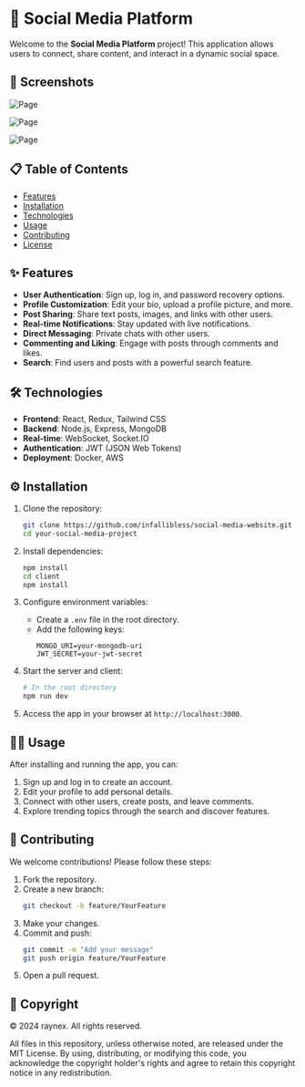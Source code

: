 
# 📱 Social Media Platform

Welcome to the **Social Media Platform** project! This application allows users to connect, share content, and interact in a dynamic social space.

## 📸 Screenshots

![Page](https://cdn.discordapp.com/attachments/1289933054676303894/1300872614914556055/image.png?ex=67226b88&is=67211a08&hm=ce76d40800eeff7e4a2b4069576142542f0140d80e0dec645b4c570603ef0867&)

![Page](https://cdn.discordapp.com/attachments/1289933054676303894/1300872665879548017/image.png?ex=67226b94&is=67211a14&hm=66771eb75b76ba26aad46f31a4e2d8a189216466039e5d8ff2a2f90daf2a5bf7&)

![Page](https://cdn.discordapp.com/attachments/1289933054676303894/1300872768367366164/image.png?ex=67226bad&is=67211a2d&hm=7c3b71fec4b4ffb4224b0a4c570fa9a7cb6ee78cec63842e3107a23d49c725af&)

## 📋 Table of Contents

- [Features](#features)
- [Installation](#installation)
- [Technologies](#technologies)
- [Usage](#usage)
- [Contributing](#contributing)
- [License](#license)

## ✨ Features

- **User Authentication**: Sign up, log in, and password recovery options.
- **Profile Customization**: Edit your bio, upload a profile picture, and more.
- **Post Sharing**: Share text posts, images, and links with other users.
- **Real-time Notifications**: Stay updated with live notifications.
- **Direct Messaging**: Private chats with other users.
- **Commenting and Liking**: Engage with posts through comments and likes.
- **Search**: Find users and posts with a powerful search feature.

## 🛠️ Technologies

- **Frontend**: React, Redux, Tailwind CSS
- **Backend**: Node.js, Express, MongoDB
- **Real-time**: WebSocket, Socket.IO
- **Authentication**: JWT (JSON Web Tokens)
- **Deployment**: Docker, AWS

## ⚙️ Installation

1. Clone the repository:
   ```bash
   git clone https://github.com/infallibless/social-media-website.git
   cd your-social-media-project
   ```

2. Install dependencies:
   ```bash
   npm install
   cd client
   npm install
   ```

3. Configure environment variables:
   - Create a `.env` file in the root directory.
   - Add the following keys:
     ```plaintext
     MONGO_URI=your-mongodb-uri
     JWT_SECRET=your-jwt-secret
     ```

4. Start the server and client:
   ```bash
   # In the root directory
   npm run dev
   ```

5. Access the app in your browser at `http://localhost:3000`.

## 🧑‍💻 Usage

After installing and running the app, you can:
1. Sign up and log in to create an account.
2. Edit your profile to add personal details.
3. Connect with other users, create posts, and leave comments.
4. Explore trending topics through the search and discover features.

## 🤝 Contributing

We welcome contributions! Please follow these steps:
1. Fork the repository.
2. Create a new branch:
   ```bash
   git checkout -b feature/YourFeature
   ```
3. Make your changes.
4. Commit and push:
   ```bash
   git commit -m "Add your message"
   git push origin feature/YourFeature
   ```
5. Open a pull request.

## 📜 Copyright

© 2024 raynex. All rights reserved.

All files in this repository, unless otherwise noted, are released under the MIT License. By using, distributing, or modifying this code, you acknowledge the copyright holder's rights and agree to retain this copyright notice in any redistribution.
